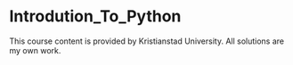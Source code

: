 # Introdution_To_Python
This course content is provided by Kristianstad University. All solutions  are my own work.
